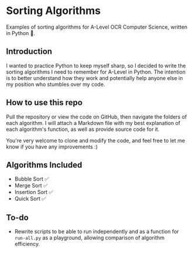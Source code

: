 # Sorting Algorithms
Examples of sorting algorithms for A-Level OCR Computer Science, written in Python 🐍.

## Introduction
I wanted to practice Python to keep myself sharp, so I decided to write the sorting algorithms I need to remember for A-Level in Python. The intention is to better understand how they work and potentially help anyone else in my position who stumbles over my code.

## How to use this repo
Pull the repository or view the code on GitHub, then navigate the folders of each algorithm. I will attach a Markdown file with my best explanation of each algorithm's function, as well as provide source code for it.

You're very welcome to clone and modify the code, and feel free to let me know if you have any improvements :)

## Algorithms Included
- Bubble Sort ✅
- Merge Sort ✅
- Insertion Sort ✅
- Quick Sort ✅

## To-do
- Rewrite scripts to be able to run independently and as a function for `run-all.py` as a playground, allowing comparison of algorithm efficiency.
